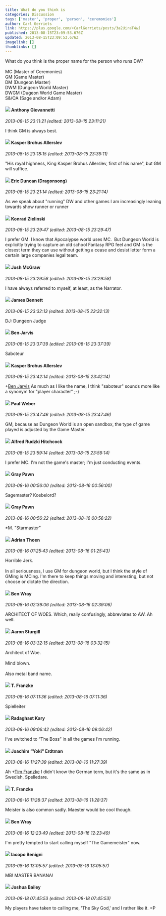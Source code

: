 ```yaml
---
title: What do you think is
categories: Discussion
tags: ['master', 'proper', 'person', 'ceremonies']
author: Carl Gerriets
link: https://plus.google.com/+CarlGerriets/posts/3a2UiraT4wJ
published: 2013-08-15T23:09:53.676Z
updated: 2013-08-15T23:09:53.676Z
imagelink: []
thumblinks: []
---
```


What do you think is the proper name for the person who runs DW?<br /><br />MC (Master of Ceremonies)<br />GM (Game Master)<br />DM (Dungeon Master)<br />DWM (Dungeon World Master)<br />DWGM (Dugeon World Game Master)<br />S&amp;/OA (Sage and/or Adam)
<div id='comment z12wxpgyhp2mu5fkj23hu5wjewm4c5msy'>
  <h4><img src='{{site.baseurl}}//images/avatars/112155385682843462205_photo.jpg'> Anthony Giovannetti</h4>
      <p><cite>2013-08-15 23:11:21 (edited: 2013-08-15 23:11:21)</cite></p>
        <p>I think GM is always best. </p>
</div>
        

<div id='comment z12wxpgyhp2mu5fkj23hu5wjewm4c5msy'>
  <h4><img src='{{site.baseurl}}//images/avatars/110937611143261107555_photo.jpg'> Kasper Brohus Allerslev</h4>
      <p><cite>2013-08-15 23:18:15 (edited: 2013-08-15 23:39:11)</cite></p>
        <p>&quot;His royal highness, King Kasper Brohus Allerslev, first of his name&quot;, but GM will suffice.</p>
</div>
        

<div id='comment z12wxpgyhp2mu5fkj23hu5wjewm4c5msy'>
  <h4><img src='{{site.baseurl}}//images/avatars/109931133667795594746_photo.jpg'> Eric Duncan (Dragonsong)</h4>
      <p><cite>2013-08-15 23:21:14 (edited: 2013-08-15 23:21:14)</cite></p>
        <p>As we speak about &quot;running&quot; DW and other games I am increasingly leaning towards show runner or runner</p>
</div>
        

<div id='comment z12wxpgyhp2mu5fkj23hu5wjewm4c5msy'>
  <h4><img src='{{site.baseurl}}//images/avatars/115725920587018246269_photo.jpg'> Konrad Zielinski</h4>
      <p><cite>2013-08-15 23:29:47 (edited: 2013-08-15 23:29:47)</cite></p>
        <p>I prefer GM. I know that Apocalypse world uses MC.  But Dungeon World is explicitly trying to capture an old school Fantasy RPG feel and GM is the closest term they can use without getting a cease and desist letter form a certain large companies legal team.</p>
</div>
        

<div id='comment z12wxpgyhp2mu5fkj23hu5wjewm4c5msy'>
  <h4><img src='{{site.baseurl}}//images/avatars/103800051422038412281_photo.jpg'> Josh McGraw</h4>
      <p><cite>2013-08-15 23:29:58 (edited: 2013-08-15 23:29:58)</cite></p>
        <p>I have always referred to myself, at least, as the Narrator.</p>
</div>
        

<div id='comment z12wxpgyhp2mu5fkj23hu5wjewm4c5msy'>
  <h4><img src='{{site.baseurl}}//images/avatars/111725091026027718256_photo.jpg'> James Bennett</h4>
      <p><cite>2013-08-15 23:32:13 (edited: 2013-08-15 23:32:13)</cite></p>
        <p>DJ: Dungeon Judge</p>
</div>
        

<div id='comment z12wxpgyhp2mu5fkj23hu5wjewm4c5msy'>
  <h4><img src='{{site.baseurl}}//images/avatars/105095951838305103055_photo.jpg'> Ben Jarvis</h4>
      <p><cite>2013-08-15 23:37:39 (edited: 2013-08-15 23:37:39)</cite></p>
        <p>Saboteur</p>
</div>
        

<div id='comment z12wxpgyhp2mu5fkj23hu5wjewm4c5msy'>
  <h4><img src='{{site.baseurl}}//images/avatars/110937611143261107555_photo.jpg'> Kasper Brohus Allerslev</h4>
      <p><cite>2013-08-15 23:42:14 (edited: 2013-08-15 23:42:14)</cite></p>
        <p><span class="proflinkWrapper"><span class="proflinkPrefix">+</span><a class="proflink" href="https://plus.google.com/105095951838305103055" oid="105095951838305103055">Ben Jarvis</a></span> As much as I like the name, I think &quot;saboteur&quot; sounds more like a synonym for &quot;player character&quot; ;-)</p>
</div>
        

<div id='comment z12wxpgyhp2mu5fkj23hu5wjewm4c5msy'>
  <h4><img src='{{site.baseurl}}//images/avatars/102842901273986999928_photo.jpg'> Paul Weber</h4>
      <p><cite>2013-08-15 23:47:46 (edited: 2013-08-15 23:47:46)</cite></p>
        <p>GM, because as Dungeon World is an open sandbox, the type of game played is adjusted by the Game Master.</p>
</div>
        

<div id='comment z12wxpgyhp2mu5fkj23hu5wjewm4c5msy'>
  <h4><img src='{{site.baseurl}}//images/avatars/100812462809734403456_photo.jpg'> Alfred Rudzki Hitchcock</h4>
      <p><cite>2013-08-15 23:59:14 (edited: 2013-08-15 23:59:14)</cite></p>
        <p>I prefer MC. I&#39;m not the game&#39;s master; I&#39;m just conducting events.</p>
</div>
        

<div id='comment z12wxpgyhp2mu5fkj23hu5wjewm4c5msy'>
  <h4><img src='{{site.baseurl}}//images/avatars/101426386622372860909_photo.jpg'> Gray Pawn</h4>
      <p><cite>2013-08-16 00:56:00 (edited: 2013-08-16 00:56:00)</cite></p>
        <p>Sagemaster?  Koebelord?</p>
</div>
        

<div id='comment z12wxpgyhp2mu5fkj23hu5wjewm4c5msy'>
  <h4><img src='{{site.baseurl}}//images/avatars/101426386622372860909_photo.jpg'> Gray Pawn</h4>
      <p><cite>2013-08-16 00:56:22 (edited: 2013-08-16 00:56:22)</cite></p>
        <p>*M. &quot;Starmaster&quot;</p>
</div>
        

<div id='comment z12wxpgyhp2mu5fkj23hu5wjewm4c5msy'>
  <h4><img src='{{site.baseurl}}//images/avatars/113847025671240258531_photo.jpg'> Adrian Thoen</h4>
      <p><cite>2013-08-16 01:25:43 (edited: 2013-08-16 01:25:43)</cite></p>
        <p>Horrible Jerk.<br /><br />In all seriousness, I use GM for dungeon world, but I think the style of GMing is MCing. I&#39;m there to keep things moving and interesting, but not choose or dictate the direction.</p>
</div>
        

<div id='comment z12wxpgyhp2mu5fkj23hu5wjewm4c5msy'>
  <h4><img src='{{site.baseurl}}//images/avatars/117478240607286855024_photo.jpg'> Ben Wray</h4>
      <p><cite>2013-08-16 02:39:06 (edited: 2013-08-16 02:39:06)</cite></p>
        <p>ARCHITECT OF WOES. Which, really confusingly, abbreviates to AW. Ah well.</p>
</div>
        

<div id='comment z12wxpgyhp2mu5fkj23hu5wjewm4c5msy'>
  <h4><img src='{{site.baseurl}}//images/avatars/107505499101881653272_photo.jpg'> Aaron Sturgill</h4>
      <p><cite>2013-08-16 03:32:15 (edited: 2013-08-16 03:32:15)</cite></p>
        <p>Architect of Woe.<br /><br />Mind blown.<br /><br />Also metal band name.</p>
</div>
        

<div id='comment z12wxpgyhp2mu5fkj23hu5wjewm4c5msy'>
  <h4><img src='{{site.baseurl}}//images/avatars/110330901807759406775_photo.jpg'> T. Franzke</h4>
      <p><cite>2013-08-16 07:11:36 (edited: 2013-08-16 07:11:36)</cite></p>
        <p>Spielleiter</p>
</div>
        

<div id='comment z12wxpgyhp2mu5fkj23hu5wjewm4c5msy'>
  <h4><img src='{{site.baseurl}}//images/avatars/115332242340133514074_photo.jpg'> Radaghast Kary</h4>
      <p><cite>2013-08-16 09:06:42 (edited: 2013-08-16 09:06:42)</cite></p>
        <p>I’ve switched to “The Boss” in all the games I’m running.</p>
</div>
        

<div id='comment z12wxpgyhp2mu5fkj23hu5wjewm4c5msy'>
  <h4><img src='{{site.baseurl}}//images/avatars/117540790518719917699_photo.jpg'> Joachim “Yoki” Erdtman</h4>
      <p><cite>2013-08-16 11:27:39 (edited: 2013-08-16 11:27:39)</cite></p>
        <p>Ah <span class="proflinkWrapper"><span class="proflinkPrefix">+</span><a class="proflink" href="https://plus.google.com/110330901807759406775" oid="110330901807759406775">Tim Franzke</a></span> I didn&#39;t know the German term, but it&#39;s the same as in Swedish, Spelledare.</p>
</div>
        

<div id='comment z12wxpgyhp2mu5fkj23hu5wjewm4c5msy'>
  <h4><img src='{{site.baseurl}}//images/avatars/110330901807759406775_photo.jpg'> T. Franzke</h4>
      <p><cite>2013-08-16 11:28:37 (edited: 2013-08-16 11:28:37)</cite></p>
        <p>Meister is also common sadly. Maester would be cool though.</p>
</div>
        

<div id='comment z12wxpgyhp2mu5fkj23hu5wjewm4c5msy'>
  <h4><img src='{{site.baseurl}}//images/avatars/117478240607286855024_photo.jpg'> Ben Wray</h4>
      <p><cite>2013-08-16 12:23:49 (edited: 2013-08-16 12:23:49)</cite></p>
        <p>I&#39;m pretty tempted to start calling myself &quot;The Gamemeister&quot; now.</p>
</div>
        

<div id='comment z12wxpgyhp2mu5fkj23hu5wjewm4c5msy'>
  <h4><img src='{{site.baseurl}}//images/avatars/118286981608079589935_photo.jpg'> Iacopo Benigni</h4>
      <p><cite>2013-08-16 13:05:57 (edited: 2013-08-16 13:05:57)</cite></p>
        <p>MB! MASTER BANANA!</p>
</div>
        

<div id='comment z12wxpgyhp2mu5fkj23hu5wjewm4c5msy'>
  <h4><img src='{{site.baseurl}}//images/avatars/106441129472899975780_photo.jpg'> Joshua Bailey</h4>
      <p><cite>2013-08-18 07:45:53 (edited: 2013-08-18 07:45:53)</cite></p>
        <p>My players have taken to calling me, &#39;The Sky God,&#39; and I rather like it. =P</p>
</div>
        